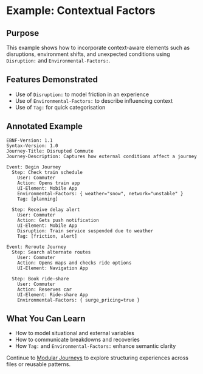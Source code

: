 # Example: Contextual Factors

## Purpose

This example shows how to incorporate context-aware elements such as disruptions, environment shifts, and unexpected conditions using `Disruption:` and `Environmental-Factors:`.

## Features Demonstrated

* Use of `Disruption:` to model friction in an experience
* Use of `Environmental-Factors:` to describe influencing context
* Use of `Tag:` for quick categorisation

## Annotated Example

```expn
EBNF-Version: 1.1
Syntax-Version: 1.0
Journey-Title: Disrupted Commute
Journey-Description: Captures how external conditions affect a journey

Event: Begin Journey
  Step: Check train schedule
    User: Commuter
    Action: Opens train app
    UI-Element: Mobile App
    Environmental-Factors: { weather="snow", network="unstable" }
    Tag: [planning]

  Step: Receive delay alert
    User: Commuter
    Action: Gets push notification
    UI-Element: Mobile App
    Disruption: Train service suspended due to weather
    Tag: [friction, alert]

Event: Reroute Journey
  Step: Search alternate routes
    User: Commuter
    Action: Opens maps and checks ride options
    UI-Element: Navigation App

  Step: Book ride-share
    User: Commuter
    Action: Reserves car
    UI-Element: Ride-share App
    Environmental-Factors: { surge_pricing=true }
```

## What You Can Learn

* How to model situational and external variables
* How to communicate breakdowns and recoveries
* How `Tag:` and `Environmental-Factors:` enhance semantic clarity

Continue to [Modular Journeys](modular.md) to explore structuring experiences across files or reusable patterns.
